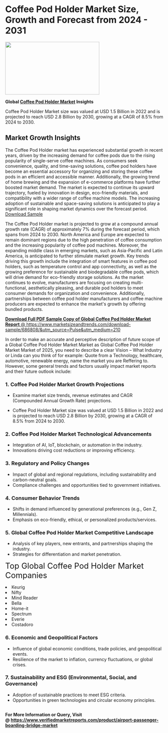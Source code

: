 <H1>Coffee Pod Holder Market Size, Growth and Forecast from 2024 - 2031</H1><img class="aligncenter size-medium wp-image-584254" src="https://thirdeyenews.in/wp-content/uploads/2024/09/Global-Market-Research-300x168.jpeg" alt="" width="300" height="168" /><p><strong>Global&nbsp;<a href="https://www.marketsizeandtrends.com/download-sample/686808/&amp;utm_source=Pulse&amp;utm_medium=210">Coffee Pod Holder Market</a> Insights</strong></p><p>Coffee Pod Holder Market size was valued at USD 1.5 Billion in 2022 and is projected to reach USD 2.8 Billion by 2030, growing at a CAGR of 8.5% from 2024 to 2030.</p><p><h2>Market Growth Insights</h2> <p>The Coffee Pod Holder market has experienced substantial growth in recent years, driven by the increasing demand for coffee pods due to the rising popularity of single-serve coffee machines. As consumers seek convenience, quality, and time-saving solutions, coffee pod holders have become an essential accessory for organizing and storing these coffee pods in an efficient and accessible manner. Additionally, the growing trend of home brewing and the expansion of e-commerce platforms have further boosted market demand. The market is expected to continue its upward trajectory, fueled by innovation in design, eco-friendly materials, and compatibility with a wider range of coffee machine models. The increasing adoption of sustainable and space-saving solutions is anticipated to play a significant role in shaping market dynamics over the forecast period. <a href="download-sample-link">Download Sample</a></p> <p>The Coffee Pod Holder market is projected to grow at a compound annual growth rate (CAGR) of approximately 7% during the forecast period, which spans from 2024 to 2030. North America and Europe are expected to remain dominant regions due to the high penetration of coffee consumption and the increasing popularity of coffee pod machines. Moreover, the expanding middle class in emerging markets, such as Asia-Pacific and Latin America, is anticipated to further stimulate market growth. Key trends driving this growth include the integration of smart features in coffee pod holders, such as temperature control and app connectivity, as well as the growing preference for sustainable and biodegradable coffee pods, which will drive demand for eco-friendly storage solutions. As the market continues to evolve, manufacturers are focusing on creating multi-functional, aesthetically pleasing, and durable pod holders to meet consumer demands for organization and convenience. Additionally, partnerships between coffee pod holder manufacturers and coffee machine producers are expected to enhance the market's growth by offering bundled products. <a href="get-more-link"></p><p><span class=""><strong>Download Full PDF Sample Copy of Global Coffee Pod Holder Market Report</strong> @ <a href="https://www.marketsizeandtrends.com/download-sample/686808/&amp;utm_source=Pulse&amp;utm_medium=210" target="_blank">https://www.marketsizeandtrends.com/download-sample/686808/&amp;utm_source=Pulse&amp;utm_medium=210</a></span></p><p>In order to make an accurate and perceptive description of future scope of a Global&nbsp;Coffee Pod Holder Market Market as Global&nbsp;Coffee Pod Holder Market Market of 2025, you need to describe a clear Vision &ndash; What Industry or Linda can you think of for example: Quote from a Technology, healthcare, automotive, renewable energy, name the market you are Reffering to. However, some general trends and factors usually impact market reports and their future outlook include:</p><h3>1.&nbsp;<strong>Coffee Pod Holder Market Growth Projections</strong></h3><ul><li>Examine market size trends, revenue estimates and CAGR (Compounded Annual Growth Rate) projections.</li><li><p>Coffee Pod Holder Market size was valued at USD 1.5 Billion in 2022 and is projected to reach USD 2.8 Billion by 2030, growing at a CAGR of 8.5% from 2024 to 2030.</p></li></ul><h3>2.&nbsp;<strong>Coffee Pod Holder Market Technological Advancements</strong></h3><ul><li>Integration of AI, IoT, blockchain, or automation in the industry.</li><li>Innovations driving cost reductions or improving efficiency.</li></ul><h3>3.&nbsp;<strong>Regulatory and Policy Changes</strong></h3><ul><li>Impact of global and regional regulations, including sustainability and carbon-neutral goals.</li><li>Compliance challenges and opportunities tied to government initiatives.</li></ul><h3>4.&nbsp;<strong>Consumer Behavior Trends</strong></h3><ul><li>Shifts in demand influenced by generational preferences (e.g., Gen Z, Millennials).</li><li>Emphasis on eco-friendly, ethical, or personalized products/services.</li></ul><h3>5.&nbsp;<strong>Global Coffee Pod Holder Market Competitive Landscape</strong></h3><ul><li>Analysis of key players, new entrants, and partnerships shaping the industry.</li><li>Strategies for differentiation and market penetration.</li></ul><p data-pm-slice="1 1 []"><span style="color: inherit; font-family: inherit; font-size: 25px;">Top Global Coffee Pod Holder Market Companies</span></p><div class="" data-test-id=""><p><li>Keurig</li><li> Nifty</li><li> Mind Reader</li><li> Bella</li><li> Home-it</li><li> Spectrum</li><li> Everie</li><li> Costadoro</li></p></div><h3>6.&nbsp;<strong>Economic and Geopolitical Factors</strong></h3><ul><li>Influence of global economic conditions, trade policies, and geopolitical events.</li><li>Resilience of the market to inflation, currency fluctuations, or global crises.</li></ul><h3>7.&nbsp;<strong>Sustainability and ESG (Environmental, Social, and Governance)</strong></h3><ul><li>Adoption of sustainable practices to meet ESG criteria.</li><li>Opportunities in green technologies and circular economy principles.</li></ul><h2><strong style="font-size: 14px;">For More Information or Query, Visit @&nbsp;</strong><a style="background-color: #ffffff; font-size: 14px;" href="https://www.marketsizeandtrends.com/report/coffee-pod-holder-market/" target="_blank">https://www.verifiedmarketreports.com/product/airport-passenger-boarding-bridge-market</a></h2>

